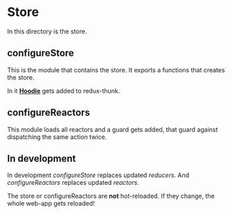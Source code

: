 # Store

In this directory is the store.

## configureStore

This is the module that contains the store. It exports a functions that creates the store.

In it [__Hoodie__](http://hood.ie/) gets added to redux-thunk.

## configureReactors

This module loads all reactors and a guard gets added, that guard against dispatching the same action twice.

## In development

In development *configureStore* replaces updated *reducers*. And *configureReactors* replaces updated *reactors*.

The store or configureReactors are __not__ hot-reloaded. If they change, the whole web-app gets reloaded!
